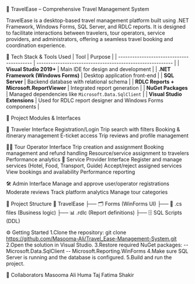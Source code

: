📌 TravelEase – Comprehensive Travel Management System

TravelEase is a desktop-based travel management platform built using .NET Framework, Windows Forms, SQL Server, and RDLC reports. It is designed to facilitate interactions between travelers, tour operators, service providers, and administrators, offering a seamless travel booking and coordination experience.

🔧 Tech Stack & Tools Used
| Tool                                      | Purpose                                                    |
| ----------------------------------------- | ---------------------------------------------------------- |
| **Visual Studio 2019+**                   | Main IDE for design and development                        |
| **.NET Framework (Windows Forms)**        | Desktop application front-end                              |
| **SQL Server**                            | Backend database with relational schema                    |
| **RDLC Reports + Microsoft.ReportViewer** | Integrated report generation                               |
| **NuGet Packages**                        | Managed dependencies like `Microsoft.Data.SqlClient`       |
| **Visual Studio Extensions**              | Used for RDLC report designer and Windows Forms components |

📂 Project Modules & Interfaces

👤 Traveler Interface
Registration/Login
Trip search with filters
Booking & itinerary management
E-ticket access
Trip reviews and profile management

🧑‍💼 Tour Operator Interface
Trip creation and assignment
Booking management and refund handling
Resource/service assignment to travelers
Performance analytics
🏨 Service Provider Interface
Register and manage services (Hotel, Food, Transport, Guide)
Accept/reject assigned services
View bookings and availability
Performance reporting

🛠️ Admin Interface
Manage and approve user/operator registrations
Moderate reviews
Track platform analytics
Manage tour categories

📁 Project Structure
📁 TravelEase
├── 🗂️ Forms (WinForms UI)
├── 📄 .cs files (Business logic)
├── 📊 .rdlc (Report definitions)
├── 🗄️ SQL Scripts (DDL)

⚙️ Getting Started
1.Clone the repository:
      git clone https://github.com/Masooma-Ali/Travel_Ease-Management-System.git
2.Open the solution in Visual Studio.
3.Restore required NuGet packages:
   -- Microsoft.Data.SqlClient
   -- Microsoft.Reporting.WinForms
4.Make sure SQL Server is running and the database is configured.
5.Build and run the project.

🤝 Collaborators
Masooma Ali
Huma Taj
Fatima Shakir


